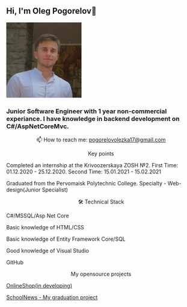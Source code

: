    <h2>Hi, I'm Oleg Pogorelov👋</h2>
   <p><img src="ResumePhoto1.jpg" width="200" height="200"></img></p>
<h3>Junior Software Engineer with 1 year non-commercial experiance. I have  knowledge in backend development on C#/AspNetCoreMvc.</h3>

<p align='center'>
   <a href="https://www.linkedin.com/in/oleg-pogorelov-6067981b0/">
   </a>
   <a href="https://t.me/aleh_123">
   </a>
<p align='center'>
   📫 How to reach me: <a href='mailto:pogorelovolezka17@gmail.com'>pogorelovolezka17@gmail.com</a>
</p>

   <p align='center'>Key points</p>
<p>Completed an internship at the Krivoozerskaya ZOSH №2. First Time: 01.12.2020 - 25.12.2020. Second Time: 15.01.2021 - 15.02.2021</p>
<p>Graduated from the Pervomaisk Polytechnic College. Specialty - Web-design(Junior Specialist)</p>

<p align='center'>🛠 Technical Stack</p>
   <p>C#/MSSQL/Asp Net Core</p>
   <p>Basic knowledge of HTML/CSS</p>
   <p>Basic knowledge of Entity Framework Core/SQL</p>
   <p>Good knowledge of Visual Studio</p>
   <p> GitHub</p>


<p align='center'>My opensource projects</p>
<p><a href="https://github.com/pogorelovolezka/OnlineShop">OnlineShop(in developing)</a></p>
<p>  <a href="https://github.com/pogorelovolezka/SchoolNews1">SchoolNews - My graduation project
</a></p>
   

<div align="center" style="margin: 40px 0">
   <a href="https://github.com/pogorelovolezka">
      
   </a>
</div>

